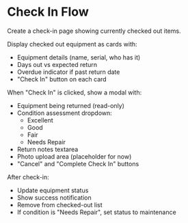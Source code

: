 # Check In Flow

Create a check-in page showing currently checked out items.

Display checked out equipment as cards with:
- Equipment details (name, serial, who has it)
- Days out vs expected return
- Overdue indicator if past return date
- "Check In" button on each card

When "Check In" is clicked, show a modal with:
- Equipment being returned (read-only)
- Condition assessment dropdown:
  - Excellent
  - Good  
  - Fair
  - Needs Repair
- Return notes textarea
- Photo upload area (placeholder for now)
- "Cancel" and "Complete Check In" buttons

After check-in:
- Update equipment status
- Show success notification
- Remove from checked-out list
- If condition is "Needs Repair", set status to maintenance